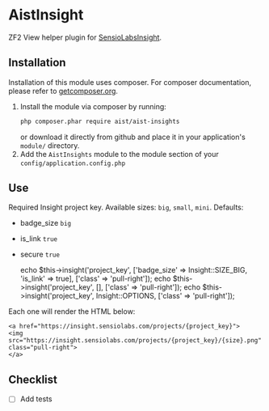 AistInsight
===========
ZF2 View helper plugin for [SensioLabsInsight](https://insight.sensiolabs.com).


## Installation
Installation of this module uses composer.
For composer documentation, please refer to [getcomposer.org](http://getcomposer.org/).

1. Install the module via composer by running:
    ```sh
    php composer.phar require aist/aist-insights
    ```
   or download it directly from github and place it in your application's `module/` directory.
2. Add the `AistInsights` module to the module section of your `config/application.config.php`


## Use
Required Insight project key.
Available sizes: `big`, `small`, `mini`.
Defaults:
* badge_size `big`
* is_link `true`
* secure `true`

    echo $this->insight('project_key', ['badge_size' => Insight::SIZE_BIG, 'is_link' => true], ['class' => 'pull-right']);
    echo $this->insight('project_key', [], ['class' => 'pull-right']);
    echo $this->insight('project_key', Insight::OPTIONS, ['class' => 'pull-right']);

Each one will render the HTML below:

    <a href="https://insight.sensiolabs.com/projects/{project_key}">
    <img src="https://insight.sensiolabs.com/projects/{project_key}/{size}.png" class="pull-right">
    </a>


## Checklist
- [ ] Add tests
